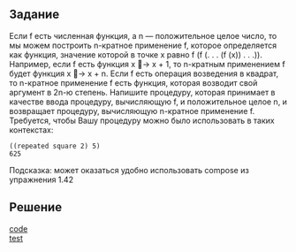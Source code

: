 ## Задание

Если f есть численная функция, а n — положительное целое число, то мы можем построить n-кратное применение f, которое определяется как функция, значение которой в точке x равно f (f (. . . (f (x)) . . .)). Например, если f есть функция x 􏰀→ x + 1, то n-кратным применением f будет функция x 􏰀→ x + n. Если f есть операция возведения в квадрат, то n-кратное применение f есть функция, которая возводит свой аргумент в 2n-ю степень. Напишите процедуру, которая принимает в качестве ввода процедуру, вычисляющую f, и положительное целое n, и возвращает процедуру, вычисляющую n-кратное применение f. Требуется, чтобы Вашу процедуру можно было использовать в таких контекстах:

```
((repeated square 2) 5)
625
```

Подсказка: может оказаться удобно использовать compose из упражнения 1.42

## Решение
[code](../../src/chapter01/solution_43.rkt)  
[test](../../test/chapter01/test_43.rkt)